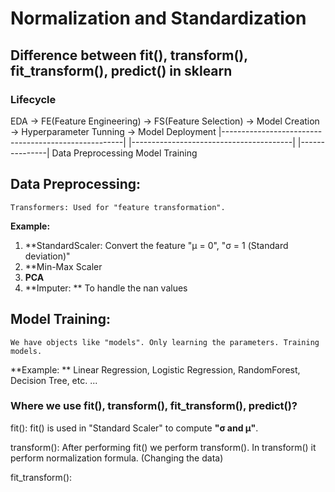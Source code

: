# Normalization and Standardization 

## Difference between fit(), transform(), fit_transform(), predict() in sklearn

### Lifecycle

EDA -> FE(Feature Engineering) -> FS(Feature Selection) -> Model Creation -> Hyperparameter Tunning -> Model Deployment
|-----------------------------------------------------|   |----------------------------------------|   |---------------|
               Data Preprocessing                                     Model Training                           
               

## Data Preprocessing:
    Transformers: Used for "feature transformation".
    
**Example:** 
1. **StandardScaler: Convert the feature "μ = 0", "σ = 1 (Standard deviation)" 
2. **Min-Max Scaler
3. **PCA**
4. **Imputer: ** To handle the nan values



## Model Training:
    We have objects like "models". Only learning the parameters. Training models.
    
**Example: **
Linear Regression, Logistic Regression, RandomForest, Decision Tree, etc. ...

### Where we use fit(), transform(), fit_transform(), predict()?

fit(): fit() is used in "Standard Scaler" to compute **"σ and μ"**. 

transform(): After performing fit() we perform transform(). In transform() it perform normalization formula. (Changing the data)

fit_transform(): 
